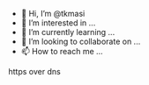 - 👋 Hi, I’m @tkmasi
- 👀 I’m interested in ...
- 🌱 I’m currently learning ...
- 💞️ I’m looking to collaborate on ...
- 📫 How to reach me ...

<!---
tkmasi/tkmasi is a ✨ special ✨ repository because its `README.md` (this file) appears on your GitHub profile.
You can click the Preview link to take a look at your changes.
--->
https over dns
